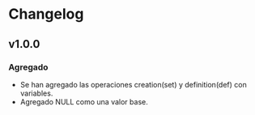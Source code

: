 # Changelog

## v1.0.0

### Agregado
- Se han agregado las operaciones creation(set) y definition(def) con variables.
- Agregado NULL como una valor base.